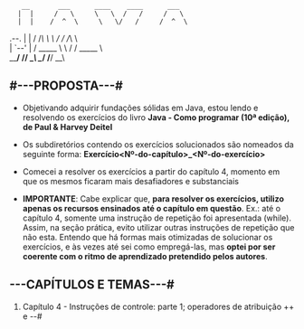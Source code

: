 
       __       ___      ____    ____      ___      
      |  |     /   \     \   \  /   /     /   \     
      |  |    /  ^  \     \   \/   /     /  ^  \    
.--.  |  |   /  /_\  \     \      /     /  /_\  \   
|  `--'  |  /  _____  \     \    /     /  _____  \  
 \______/  /__/     \__\     \__/     /__/     \__\ 
                                                    

## #---PROPOSTA---#

- Objetivando adquirir fundações sólidas em Java, estou lendo e resolvendo os exercícios do livro **Java - Como programar
  (10ª edição), de Paul & Harvey Deitel**

- Os subdiretórios contendo os exercícios solucionados são nomeados da seguinte forma: **Exercício<Nº-do-capítulo>_<Nº-do-exercício>**

- Comecei a resolver os exercícios a partir do capítulo 4, momento em que os mesmos ficaram mais desafiadores e substanciais

- **IMPORTANTE**: 
  Cabe explicar que, **para resolver os exercícios, utilizo apenas os recursos ensinados até o capítulo em questão**. Ex.: até o
  capítulo 4, somente uma instrução de repetição foi apresentada (while). Assim, na seção prática, evito utilizar outras instruções
  de repetição que não esta. Entendo que há formas mais otimizadas de solucionar os exercícios, e às vezes até sei como empregá-las, 
  mas **optei por ser coerente com o ritmo de aprendizado pretendido pelos autores**.

## ---CAPÍTULOS E TEMAS---#

1. Capítulo 4  - Instruções de controle: parte 1; operadores de atribuição ++ e --#